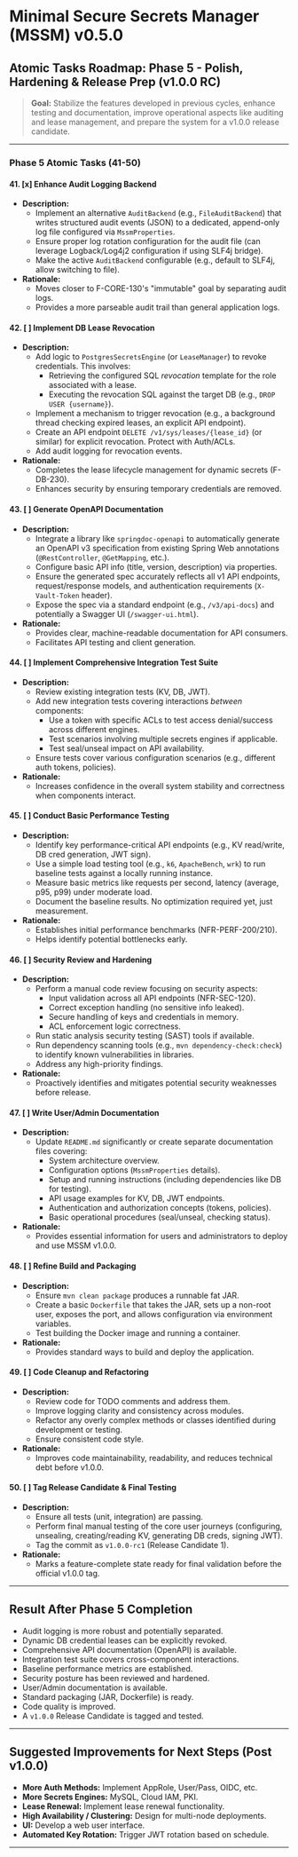 # Minimal Secure Secrets Manager (MSSM) v0.5.0

## Atomic Tasks Roadmap: Phase 5 - Polish, Hardening & Release Prep (v1.0.0 RC)

> **Goal:** Stabilize the features developed in previous cycles, enhance testing and documentation, improve operational aspects like auditing and lease management, and prepare the system for a v1.0.0 release candidate.

---

### Phase 5 Atomic Tasks (41-50)

#### 41. [x] Enhance Audit Logging Backend
- **Description:**
    - Implement an alternative `AuditBackend` (e.g., `FileAuditBackend`) that writes structured audit events (JSON) to a dedicated, append-only log file configured via `MssmProperties`.
    - Ensure proper log rotation configuration for the audit file (can leverage Logback/Log4j2 configuration if using SLF4j bridge).
    - Make the active `AuditBackend` configurable (e.g., default to SLF4j, allow switching to file).
- **Rationale:**
    - Moves closer to F-CORE-130's "immutable" goal by separating audit logs.
    - Provides a more parseable audit trail than general application logs.

#### 42. [ ] Implement DB Lease Revocation
- **Description:**
    - Add logic to `PostgresSecretsEngine` (or `LeaseManager`) to revoke credentials. This involves:
        - Retrieving the configured SQL *revocation* template for the role associated with a lease.
        - Executing the revocation SQL against the target DB (e.g., `DROP USER {username}`).
    - Implement a mechanism to trigger revocation (e.g., a background thread checking expired leases, an explicit API endpoint).
    - Create an API endpoint `DELETE /v1/sys/leases/{lease_id}` (or similar) for explicit revocation. Protect with Auth/ACLs.
    - Add audit logging for revocation events.
- **Rationale:**
    - Completes the lease lifecycle management for dynamic secrets (F-DB-230).
    - Enhances security by ensuring temporary credentials are removed.

#### 43. [ ] Generate OpenAPI Documentation
- **Description:**
    - Integrate a library like `springdoc-openapi` to automatically generate an OpenAPI v3 specification from existing Spring Web annotations (`@RestController`, `@GetMapping`, etc.).
    - Configure basic API info (title, version, description) via properties.
    - Ensure the generated spec accurately reflects all v1 API endpoints, request/response models, and authentication requirements (`X-Vault-Token` header).
    - Expose the spec via a standard endpoint (e.g., `/v3/api-docs`) and potentially a Swagger UI (`/swagger-ui.html`).
- **Rationale:**
    - Provides clear, machine-readable documentation for API consumers.
    - Facilitates API testing and client generation.

#### 44. [ ] Implement Comprehensive Integration Test Suite
- **Description:**
    - Review existing integration tests (KV, DB, JWT).
    - Add new integration tests covering interactions *between* components:
        - Use a token with specific ACLs to test access denial/success across different engines.
        - Test scenarios involving multiple secrets engines if applicable.
        - Test seal/unseal impact on API availability.
    - Ensure tests cover various configuration scenarios (e.g., different auth tokens, policies).
- **Rationale:**
    - Increases confidence in the overall system stability and correctness when components interact.

#### 45. [ ] Conduct Basic Performance Testing
- **Description:**
    - Identify key performance-critical API endpoints (e.g., KV read/write, DB cred generation, JWT sign).
    - Use a simple load testing tool (e.g., `k6`, `ApacheBench`, `wrk`) to run baseline tests against a locally running instance.
    - Measure basic metrics like requests per second, latency (average, p95, p99) under moderate load.
    - Document the baseline results. No optimization required yet, just measurement.
- **Rationale:**
    - Establishes initial performance benchmarks (NFR-PERF-200/210).
    - Helps identify potential bottlenecks early.

#### 46. [ ] Security Review and Hardening
- **Description:**
    - Perform a manual code review focusing on security aspects:
        - Input validation across all API endpoints (NFR-SEC-120).
        - Correct exception handling (no sensitive info leaked).
        - Secure handling of keys and credentials in memory.
        - ACL enforcement logic correctness.
    - Run static analysis security testing (SAST) tools if available.
    - Run dependency scanning tools (e.g., `mvn dependency-check:check`) to identify known vulnerabilities in libraries.
    - Address any high-priority findings.
- **Rationale:**
    - Proactively identifies and mitigates potential security weaknesses before release.

#### 47. [ ] Write User/Admin Documentation
- **Description:**
    - Update `README.md` significantly or create separate documentation files covering:
        - System architecture overview.
        - Configuration options (`MssmProperties` details).
        - Setup and running instructions (including dependencies like DB for testing).
        - API usage examples for KV, DB, JWT endpoints.
        - Authentication and authorization concepts (tokens, policies).
        - Basic operational procedures (seal/unseal, checking status).
- **Rationale:**
    - Provides essential information for users and administrators to deploy and use MSSM v1.0.0.

#### 48. [ ] Refine Build and Packaging
- **Description:**
    - Ensure `mvn clean package` produces a runnable fat JAR.
    - Create a basic `Dockerfile` that takes the JAR, sets up a non-root user, exposes the port, and allows configuration via environment variables.
    - Test building the Docker image and running a container.
- **Rationale:**
    - Provides standard ways to build and deploy the application.

#### 49. [ ] Code Cleanup and Refactoring
- **Description:**
    - Review code for TODO comments and address them.
    - Improve logging clarity and consistency across modules.
    - Refactor any overly complex methods or classes identified during development or testing.
    - Ensure consistent code style.
- **Rationale:**
    - Improves code maintainability, readability, and reduces technical debt before v1.0.0.

#### 50. [ ] Tag Release Candidate & Final Testing
- **Description:**
    - Ensure all tests (unit, integration) are passing.
    - Perform final manual testing of the core user journeys (configuring, unsealing, creating/reading KV, generating DB creds, signing JWT).
    - Tag the commit as `v1.0.0-rc1` (Release Candidate 1).
- **Rationale:**
    - Marks a feature-complete state ready for final validation before the official v1.0.0 tag.

---

## Result After Phase 5 Completion

- Audit logging is more robust and potentially separated.
- Dynamic DB credential leases can be explicitly revoked.
- Comprehensive API documentation (OpenAPI) is available.
- Integration test suite covers cross-component interactions.
- Baseline performance metrics are established.
- Security posture has been reviewed and hardened.
- User/Admin documentation is available.
- Standard packaging (JAR, Dockerfile) is ready.
- Code quality is improved.
- A `v1.0.0` Release Candidate is tagged and tested.

---

## Suggested Improvements for Next Steps (Post v1.0.0)

- **More Auth Methods:** Implement AppRole, User/Pass, OIDC, etc.
- **More Secrets Engines:** MySQL, Cloud IAM, PKI.
- **Lease Renewal:** Implement lease renewal functionality.
- **High Availability / Clustering:** Design for multi-node deployments.
- **UI:** Develop a web user interface.
- **Automated Key Rotation:** Trigger JWT rotation based on schedule.

---
